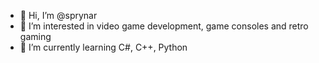 - 👋 Hi, I’m @sprynar
- 👀 I’m interested in video game development, game consoles and retro gaming
- 🌱 I’m currently learning C#, C++, Python
